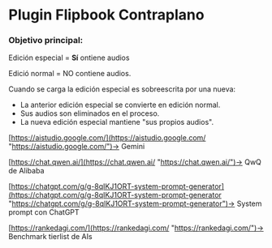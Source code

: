 # Plugin Flipbook Contraplano

### Objetivo principal:

Edición especial = **Sí** ontiene audios

Edició normal = NO contiene audios.

Cuando se carga la edición especial es sobreescrita por una nueva:

- La anterior edición especial se convierte en edición normal.
- Sus audios son eliminados en el proceso.
- La nueva edición especial mantiene "sus propios audios".



[https://aistudio.google.com/](https://aistudio.google.com/ "https://aistudio.google.com/")-> Gemini

[https://chat.qwen.ai/](https://chat.qwen.ai/ "https://chat.qwen.ai/")-> QwQ de Alibaba

[https://chatgpt.com/g/g-8qIKJ1ORT-system-prompt-generator](https://chatgpt.com/g/g-8qIKJ1ORT-system-prompt-generator "https://chatgpt.com/g/g-8qIKJ1ORT-system-prompt-generator")-> System prompt con ChatGPT

[https://rankedagi.com/](https://rankedagi.com/ "https://rankedagi.com/")-> Benchmark tierlist de AIs

